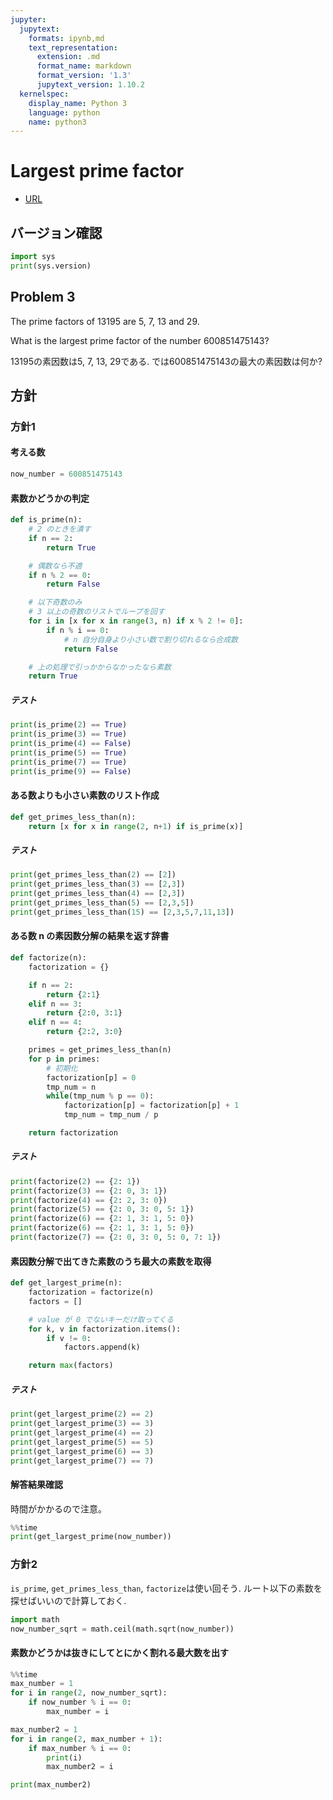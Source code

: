 ```yaml
---
jupyter:
  jupytext:
    formats: ipynb,md
    text_representation:
      extension: .md
      format_name: markdown
      format_version: '1.3'
      jupytext_version: 1.10.2
  kernelspec:
    display_name: Python 3
    language: python
    name: python3
---
```


# Largest prime factor
- [URL](https://projecteuler.net/problem=3)


## バージョン確認

```python
import sys
print(sys.version)
```

## Problem 3
The prime factors of 13195 are 5, 7, 13 and 29.

What is the largest prime factor of the number 600851475143?

13195の素因数は5, 7, 13, 29である.
では600851475143の最大の素因数は何か?

## 方針
### 方針1
#### 考える数
```python
now_number = 600851475143
```

#### 素数かどうかの判定
```python
def is_prime(n):
    # 2 のときを潰す
    if n == 2:
        return True

    # 偶数なら不適
    if n % 2 == 0:
        return False

    # 以下奇数のみ
    # 3 以上の奇数のリストでループを回す
    for i in [x for x in range(3, n) if x % 2 != 0]:
        if n % i == 0:
            # n 自分自身より小さい数で割り切れるなら合成数
            return False

    # 上の処理で引っかからなかったなら素数
    return True
```

##### テスト
```python
print(is_prime(2) == True)
print(is_prime(3) == True)
print(is_prime(4) == False)
print(is_prime(5) == True)
print(is_prime(7) == True)
print(is_prime(9) == False)
```

#### ある数よりも小さい素数のリスト作成
```python
def get_primes_less_than(n):
    return [x for x in range(2, n+1) if is_prime(x)]
```

##### テスト
```python
print(get_primes_less_than(2) == [2])
print(get_primes_less_than(3) == [2,3])
print(get_primes_less_than(4) == [2,3])
print(get_primes_less_than(5) == [2,3,5])
print(get_primes_less_than(15) == [2,3,5,7,11,13])
```

#### ある数 n の素因数分解の結果を返す辞書
```python
def factorize(n):
    factorization = {}

    if n == 2:
        return {2:1}
    elif n == 3:
        return {2:0, 3:1}
    elif n == 4:
        return {2:2, 3:0}

    primes = get_primes_less_than(n)
    for p in primes:
        # 初期化
        factorization[p] = 0
        tmp_num = n
        while(tmp_num % p == 0):
            factorization[p] = factorization[p] + 1
            tmp_num = tmp_num / p

    return factorization
```
##### テスト
```python
print(factorize(2) == {2: 1})
print(factorize(3) == {2: 0, 3: 1})
print(factorize(4) == {2: 2, 3: 0})
print(factorize(5) == {2: 0, 3: 0, 5: 1})
print(factorize(6) == {2: 1, 3: 1, 5: 0})
print(factorize(6) == {2: 1, 3: 1, 5: 0})
print(factorize(7) == {2: 0, 3: 0, 5: 0, 7: 1})
```

#### 素因数分解で出てきた素数のうち最大の素数を取得
```python
def get_largest_prime(n):
    factorization = factorize(n)
    factors = []

    # value が 0 でないキーだけ取ってくる
    for k, v in factorization.items():
        if v != 0:
            factors.append(k)

    return max(factors)
```

##### テスト
```python
print(get_largest_prime(2) == 2)
print(get_largest_prime(3) == 3)
print(get_largest_prime(4) == 2)
print(get_largest_prime(5) == 5)
print(get_largest_prime(6) == 3)
print(get_largest_prime(7) == 7)
```

#### 解答結果確認
時間がかかるので注意。
```python
%%time
print(get_largest_prime(now_number))
```
### 方針2
`is_prime`, `get_primes_less_than`, `factorize`は使い回そう.
ルート以下の素数を探せばいいので計算しておく.

```python
import math
now_number_sqrt = math.ceil(math.sqrt(now_number))
```

#### 素数かどうかは抜きにしてとにかく割れる最大数を出す
```python
%%time
max_number = 1
for i in range(2, now_number_sqrt):
    if now_number % i == 0:
        max_number = i

max_number2 = 1
for i in range(2, max_number + 1):
    if max_number % i == 0:
        print(i)
        max_number2 = i

print(max_number2)
```
